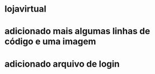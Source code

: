 # lojavirtual

# adicionado mais algumas linhas de código e uma imagem
# adicionado arquivo de login